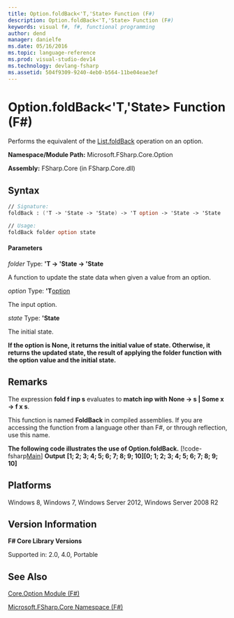 ```yaml
---
title: Option.foldBack<'T,'State> Function (F#)
description: Option.foldBack<'T,'State> Function (F#)
keywords: visual f#, f#, functional programming
author: dend
manager: danielfe
ms.date: 05/16/2016
ms.topic: language-reference
ms.prod: visual-studio-dev14
ms.technology: devlang-fsharp
ms.assetid: 504f9309-9240-4eb0-b564-11be04eae3ef 
---
```


# Option.foldBack<'T,'State> Function (F#)

Performs the equivalent of the [List.foldBack](https://msdn.microsoft.com/library/b9a58e66-efe1-445f-a90c-ac9ffb9d40c7) operation on an option.

**Namespace/Module Path:** Microsoft.FSharp.Core.Option

**Assembly:** FSharp.Core (in FSharp.Core.dll)


## Syntax

```fsharp
// Signature:
foldBack : ('T -> 'State -> 'State) -> 'T option -> 'State -> 'State

// Usage:
foldBack folder option state
```

#### Parameters
*folder*
Type: **'T -&gt; 'State -&gt; 'State**


A function to update the state data when given a value from an option.


*option*
Type: **'T**[option](https://msdn.microsoft.com/library/b08add48-34bf-4410-80a1-ef6a8daddc58)


The input option.


*state*
Type: **'State**


The initial state.



**If the option is None, it returns the initial value of state. Otherwise, it returns the updated state, the result of applying the folder function with the option value and the initial state.**
## Remarks
The expression **fold f inp s** evaluates to **match inp with None -&gt; s | Some x -&gt; f x s**.

This function is named **FoldBack** in compiled assemblies. If you are accessing the function from a language other than F#, or through reflection, use this name.

**The following code illustrates the use of Option.foldBack.**
[!code-fsharp[Main](../../../samples/snippets/fsoptions/snippet5.fs)]
**Output**
**[1; 2; 3; 4; 5; 6; 7; 8; 9; 10][0; 1; 2; 3; 4; 5; 6; 7; 8; 9; 10]**
## Platforms
Windows 8, Windows 7, Windows Server 2012, Windows Server 2008 R2


## Version Information
**F# Core Library Versions**

Supported in: 2.0, 4.0, Portable




## See Also
[Core.Option Module &#40;F&#35;&#41;](Core.Option-Module-%5BFSharp%5D.md)

[Microsoft.FSharp.Core Namespace &#40;F&#35;&#41;](Microsoft.FSharp.Core-Namespace-%5BFSharp%5D.md)

